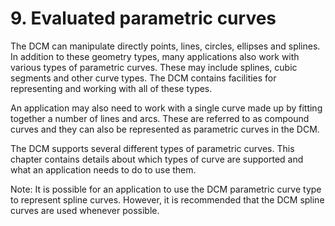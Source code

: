 # 9\. Evaluated parametric curves

The DCM can manipulate directly points, lines, circles, ellipses and splines. 
In addition to these geometry types, many applications also work with various types of parametric curves. 
These may include splines, cubic segments and other curve types. 
The DCM contains facilities for representing and working with all of these types.

An application may also need to work with a single curve made up by fitting together a number of lines and arcs. 
These are referred to as compound curves and they can also be represented as parametric curves in the DCM.

The DCM supports several different types of parametric curves. 
This chapter contains details about which types of curve are supported and what an application needs to do to use them.

Note: It is possible for an application to use the DCM parametric curve type to represent spline curves. 
However, it is recommended that the DCM spline curves are used whenever possible.

